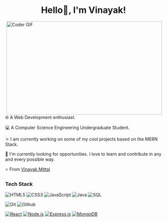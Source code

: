 <h1 align= "center"><b>Hello👋, I'm Vinayak!</b></h1>

<img align="right" src="https://media.giphy.com/media/qgQUggAC3Pfv687qPC/giphy.gif" alt="Coder GIF" width="500" height="300">

🌐 A Web Development enthusiast.

💻 A Computer Science Engineering Undergraduate Student. 

⚛️ I am currently working on some of my cool projects based on the MERN Stack.

🔎 I'm currently looking for opportunities. I love to learn and contribute in any and every possible way.

⭐️ From [Vinayak Mittal](https://github.com/VinayakMittal23)

### Tech Stack</br>

![HTML5](https://img.shields.io/badge/-HTML5-000000?style=for-the-badge&logo=HTML5)
![CSS3](https://img.shields.io/badge/-CSS3-000000?style=for-the-badge&logo=CSS3)
![JavaScript](https://img.shields.io/badge/-JavaScript-000000?style=for-the-badge&logo=javascript)
![Java](https://img.shields.io/badge/-Java-000000?style=for-the-badge&logo=Java&logoColor=007396)
![SQL](https://img.shields.io/badge/-SQL-000000?style=for-the-badge&logo=MySQL)

![Git](http://img.shields.io/badge/-Git-000000?style=for-the-badge&logo=Git)
![Github](http://img.shields.io/badge/-Github-000000?style=for-the-badge&logo=Github&logoColor=green)

[![React](http://img.shields.io/badge/-React-61DAFB?style=for-the-badge&logo=React&logoColor=white)](https://reactjs.org/)
[![Node.js](http://img.shields.io/badge/-Node.js-339933?style=for-the-badge&logo=Node.js&logoColor=white)](https://nodejs.org/)
[![Express.js](http://img.shields.io/badge/-Express.js-000000?style=for-the-badge&logo=Express&logoColor=white)](https://expressjs.com/)
[![MongoDB](http://img.shields.io/badge/-MongoDB-47A248?style=for-the-badge&logo=MongoDB&logoColor=white)](https://www.mongodb.com/)
